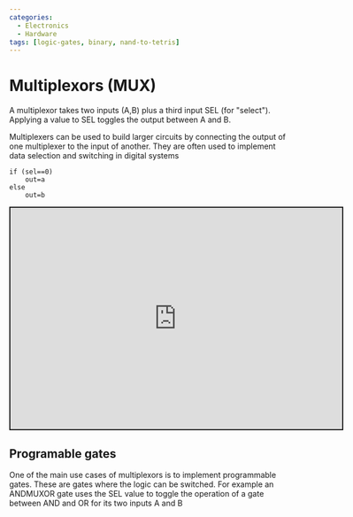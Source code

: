 ```yaml
---
categories:
  - Electronics
  - Hardware
tags: [logic-gates, binary, nand-to-tetris]
---
```


# Multiplexors (MUX)

A multiplexor takes two inputs (A,B) plus a third input SEL (for "select"). Applying a value to SEL toggles the output between A and B.

Multiplexers can be used to build larger circuits by connecting the output of one multiplexer to the input of another. They are often used to implement data selection and switching in digital systems

```
if (sel==0)
    out=a
else
    out=b
```

<iframe src="https://circuitverse.org/simulator/embed/multiplexor-5406f205-8ac7-4c5b-a1ba-861c5face8d3?theme=default&display_title=false&clock_time=true&fullscreen=true&zoom_in_out=true" style="border-width:; border-style: solid; border-color:;" name="myiframe" id="projectPreview" scrolling="no" frameborder="1" marginheight="0px" marginwidth="0px" height="400" width="600" allowFullScreen></iframe>

## Programable gates

One of the main use cases of multiplexors is to implement programmable gates. These are gates where the logic can be switched. For example an ANDMUXOR gate uses the SEL value to toggle the operation of a gate between AND and OR for its two inputs A and B
